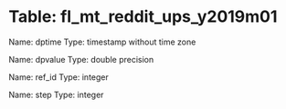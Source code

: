 Table: fl_mt_reddit_ups_y2019m01
================================

Name: dptime
Type: timestamp without time zone

Name: dpvalue
Type: double precision

Name: ref_id
Type: integer

Name: step
Type: integer

